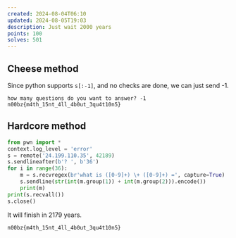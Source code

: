 ```yaml
---
created: 2024-08-04T06:10
updated: 2024-08-05T19:03
description: Just wait 2000 years
points: 100
solves: 501
---
```


## Cheese method
Since python supports `s[:-1]`, and no checks are done, we can just send -1.

```
how many questions do you want to answer? -1
n00bz{m4th_15nt_4ll_4b0ut_3qu4t10n5}
```

## Hardcore method

```python
from pwn import *
context.log_level = 'error'
s = remote('24.199.110.35', 42189)
s.sendlineafter(b'? ', b'36')
for i in range(36):
    m = s.recvregex(br'what is ([0-9]+) \+ ([0-9]+) =', capture=True)
    s.sendline(str(int(m.group(1)) + int(m.group(2))).encode())
    print(m)
print(s.recvall())
s.close()
```

It will finish in 2179 years.

```flag
n00bz{m4th_15nt_4ll_4b0ut_3qu4t10n5}
```
